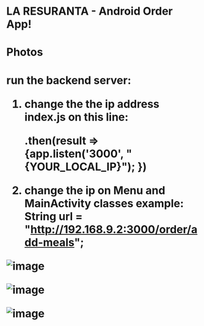 # LA RESURANTA - Android Order App!

<h1>Photos<h1>
  
run the backend server:
  
  1. change the the ip address index.js on this line:
  
        .then(result => {app.listen('3000', "{YOUR_LOCAL_IP}"); })
  
  2. change the ip on Menu and MainActivity classes
    example:  String url = "http://192.168.9.2:3000/order/add-meals";
  
  
![image](https://user-images.githubusercontent.com/48179479/157681228-8df15ff8-6c94-467e-a423-a18c867ee064.png)



![image](https://user-images.githubusercontent.com/48179479/157681270-8c2b1c21-992b-42ce-bb15-14914db4bf8b.png)
  
  
  
![image](https://user-images.githubusercontent.com/48179479/157681596-f23a68db-710e-4f12-adec-bc79fbc6b38f.png)

